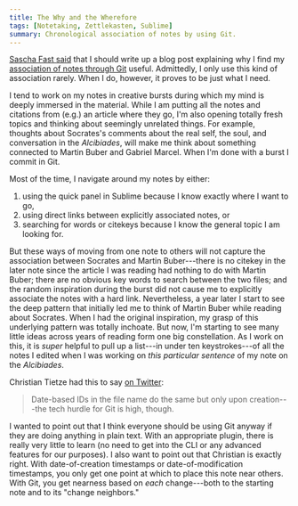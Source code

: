 ```yaml
---
title: The Why and the Wherefore
tags: [Notetaking, Zettlekasten, Sublime]
summary: Chronological association of notes by using Git.
---
```



[Sascha Fast said](https://twitter.com/SaschaFast/status/644437872737693696)
that I should write up a blog post explaining why I find my
[association of notes through Git](http://dansheffler.com/blog/2015-09-10-git-for-zettelkasten/)
useful.  Admittedly, I only use this kind of association rarely.
When I do, however, it proves to be just what I need.

I tend to work on my notes in creative bursts during which my mind
is deeply immersed in the material.  While I am putting all the
notes and citations from (e.g.) an article where they go, I'm also
opening totally fresh topics and thinking about seemingly unrelated
things.  For example, thoughts about Socrates's comments about the
real self, the soul, and conversation in the *Alcibiades*, will
make me think about something connected to Martin Buber and Gabriel
Marcel.  When I'm done with a burst I commit in Git.

Most of the time, I navigate around my notes by either:

1. using the quick panel in Sublime because I know exactly where I
   want to go,
2. using direct links between explicitly associated notes, or
3. searching for words or citekeys because I know the general topic
   I am looking for.

But these ways of moving from one note to others will not capture
the association between Socrates and Martin Buber---there is no
citekey in the later note since the article I was reading had
nothing to do with Martin Buber; there are no obvious key words to
search between the two files; and the random inspiration during the
burst did not cause me to explicitly associate the notes with a
hard link.  Nevertheless, a year later I start to see the deep
pattern that initially led me to think of Martin Buber while
reading about Socrates.  When I had the original inspiration, my
grasp of this underlying pattern was totally inchoate.  But now,
I'm starting to see many little ideas across years of reading form
one big constellation.  As I work on this, it is *super* helpful to
pull up a list---in under ten keystrokes---of all the notes I
edited when I was working on *this particular sentence* of my note
on the *Alcibiades*.

Christian Tietze had this to say [on Twitter](https://twitter.com/ctietze/status/643868436800667648):

> Date-based IDs in the file name do the same but only upon
> creation---the tech hurdle for Git is high, though.

I wanted to point out that I think everyone should be using Git
anyway if they are doing anything in plain text.  With an
appropriate plugin, there is really very little to learn (no need
to get into the CLI or any advanced features for our purposes).  I
also want to point out that Christian is exactly right.  With date-of-creation
timestamps or date-of-modification timestamps, you only get one
point at which to place this note near others.  With Git, you get
nearness based on *each* change---both to the starting note and to
its "change neighbors."